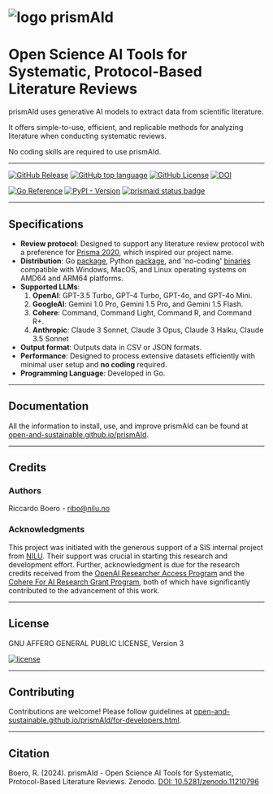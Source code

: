 # ![logo](https://raw.githubusercontent.com/ricboer0/prismAId/main/figures/prismAId_logo.png) prismAId
# Open Science AI Tools for Systematic, Protocol-Based Literature Reviews

prismAId uses generative AI models to extract data from scientific literature. 

It offers simple-to-use, efficient, and replicable methods for analyzing literature when conducting systematic reviews. 

No coding skills are required to use prismAId.

---

[![GitHub Release](https://img.shields.io/github/v/release/Open-and-Sustainable/prismAId?sort=semver&display_name=tag&style=flat)](https://github.com/Open-and-Sustainable/prismAId/releases)
[![GitHub top language](https://img.shields.io/github/languages/top/Open-and-Sustainable/prismAId?style=flat)](https://go.dev/)
[![GitHub License](https://img.shields.io/github/license/Open-and-Sustainable/prismAId?style=flat)](https://www.gnu.org/licenses/agpl-3.0.en.html#license-text)
[![DOI](https://zenodo.org/badge/DOI/10.5281/zenodo.11210796.svg)](https://doi.org/10.5281/zenodo.11210796)

[![Go Reference](https://pkg.go.dev/badge/github.com/open-and-sustainable/prismaid.svg)](https://pkg.go.dev/github.com/open-and-sustainable/prismaid)
[![PyPI - Version](https://img.shields.io/pypi/v/prismaid)](https://pypi.org/project/prismaid/)
[![prismaid status badge](https://open-and-sustainable.r-universe.dev/badges/prismaid)](https://open-and-sustainable.r-universe.dev/prismaid)

---

## Specifications
- **Review protocol**: Designed to support any literature review protocol with a preference for [Prisma 2020](https://www.prisma-statement.org/prisma-2020), which inspired our project name.
- **Distribution**: Go [package](https://pkg.go.dev/github.com/open-and-sustainable/prismaid), Python [package](https://pypi.org/project/prismaid/), and 'no-coding' [binaries](https://github.com/open-and-sustainable/prismaid/releases) compatible with Windows, MacOS, and Linux operating systems on AMD64 and ARM64 platforms.
- **Supported LLMs**: 
    1. **OpenAI**: GPT-3.5 Turbo, GPT-4 Turbo, GPT-4o, and GPT-4o Mini.
    2. **GoogleAI**: Gemini 1.0 Pro, Gemini 1.5 Pro, and Gemini 1.5 Flash.
    3. **Cohere**: Command, Command Light, Command R, and Command R+.
    4. **Anthropic**: Claude 3 Sonnet, Claude 3 Opus, Claude 3 Haiku, Claude 3.5 Sonnet
- **Output format**: Outputs data in CSV or JSON formats.
- **Performance**: Designed to process extensive datasets efficiently with minimal user setup and **no coding** required.
- **Programming Language**: Developed in Go.

---

## Documentation
All the information to install, use, and improve prismAId can be found at [open-and-sustainable.github.io/prismAId](https://open-and-sustainable.github.io/prismAId/).

---

## Credits
### Authors
Riccardo Boero - ribo@nilu.no

### Acknowledgments
This project was initiated with the generous support of a SIS internal project from [NILU](https://nilu.com). Their support was crucial in starting this research and development effort. Further, acknowledgment is due for the research credits received from the [OpenAI Researcher Access Program](https://grants.openai.com/prog/openai_researcher_access_program/) and the [Cohere For AI Research Grant Program](https://share.hsforms.com/1aF5ZiZDYQqCOd8JSzhUBJQch5vw?ref=txt.cohere.com), both of which have significantly contributed to the advancement of this work.

---

## License
GNU AFFERO GENERAL PUBLIC LICENSE, Version 3

[![license](https://www.gnu.org/graphics/agplv3-155x51.png)](https://www.gnu.org/licenses/agpl-3.0.en.html#license-text)


---

## Contributing
Contributions are welcome! Please follow guidelines at [open-and-sustainable.github.io/prismAId/for-developers.html](https://open-and-sustainable.github.io/prismAId/for-developers.html).

---

## Citation
Boero, R. (2024). prismAId - Open Science AI Tools for Systematic, Protocol-Based Literature Reviews. Zenodo. [DOI: 10.5281/zenodo.11210796](https://doi.org/10.5281/zenodo.11210796)

